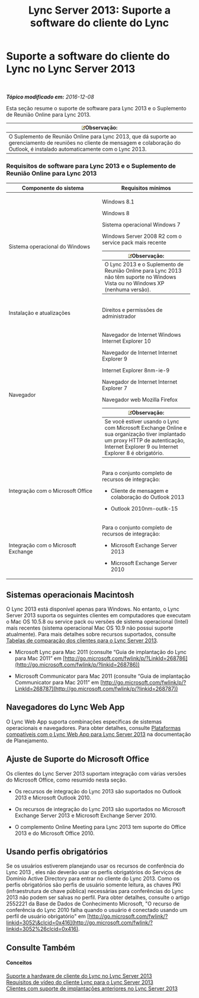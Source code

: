﻿---
title: 'Lync Server 2013: Suporte a software do cliente do Lync'
TOCTitle: Suporte a software do cliente do Lync
ms:assetid: a6851e38-ba9a-4f19-9aa7-d8accf4d62b3
ms:mtpsurl: https://technet.microsoft.com/pt-br/library/Gg412781(v=OCS.15)
ms:contentKeyID: 49307699
ms.date: 12/10/2016
mtps_version: v=OCS.15
ms.translationtype: HT
---

# Suporte a software do cliente do Lync no Lync Server 2013

 

_**Tópico modificado em:** 2016-12-08_

Esta seção resume o suporte de software para Lync 2013 e o Suplemento de Reunião Online para Lync 2013.

<table>
<thead>
<tr class="header">
<th><img src="images/Gg425756.note(OCS.15).gif" title="note" alt="note" />Observação:</th>
</tr>
</thead>
<tbody>
<tr class="odd">
<td>O Suplemento de Reunião Online para Lync 2013, que dá suporte ao gerenciamento de reuniões no cliente de mensagem e colaboração do Outlook, é instalado automaticamente com o Lync 2013.</td>
</tr>
</tbody>
</table>


### Requisitos de software para Lync 2013 e o Suplemento de Reunião Online para Lync 2013

<table>
<colgroup>
<col style="width: 50%" />
<col style="width: 50%" />
</colgroup>
<thead>
<tr class="header">
<th>Componente do sistema</th>
<th>Requisitos mínimos</th>
</tr>
</thead>
<tbody>
<tr class="odd">
<td><p>Sistema operacional do Windows</p></td>
<td><p>Windows 8.1</p>
<p>Windows 8</p>
<p>Sistema operacional Windows 7</p>
<p>Windows Server 2008 R2 com o service pack mais recente</p>
<div class="alert">
<table>
<thead>
<tr class="header">
<th><img src="images/Gg425756.note(OCS.15).gif" title="note" alt="note" />Observação:</th>
</tr>
</thead>
<tbody>
<tr class="odd">
<td>O Lync 2013 e o Suplemento de Reunião Online para Lync 2013 não têm suporte no Windows Vista ou no Windows XP (nenhuma versão).</td>
</tr>
</tbody>
</table>

</div></td>
</tr>
<tr class="even">
<td><p>Instalação e atualizações</p></td>
<td><p>Direitos e permissões de administrador</p></td>
</tr>
<tr class="odd">
<td><p>Navegador</p></td>
<td><p>Navegador de Internet Windows Internet Explorer 10</p>
<p>Navegador de Internet Internet Explorer 9</p>
<p>Internet Explorer 8nm-ie-9</p>
<p>Navegador de Internet Internet Explorer 7</p>
<p>Navegador web Mozilla Firefox</p>
<div class="alert">
<table>
<thead>
<tr class="header">
<th><img src="images/Gg425756.note(OCS.15).gif" title="note" alt="note" />Observação:</th>
</tr>
</thead>
<tbody>
<tr class="odd">
<td>Se você estiver usando o Lync com Microsoft Exchange Online e sua organização tiver implantado um proxy HTTP de autenticação, Internet Explorer 9 ou Internet Explorer 8 é obrigatório.</td>
</tr>
</tbody>
</table>

</div></td>
</tr>
<tr class="even">
<td><p>Integração com o Microsoft Office</p></td>
<td><p>Para o conjunto completo de recursos de integração:</p>
<ul>
<li><p>Cliente de mensagem e colaboração do Outlook 2013</p></li>
<li><p>Outlook 2010nm-outlk-15</p></li>
</ul></td>
</tr>
<tr class="odd">
<td><p>Integração com o Microsoft Exchange</p></td>
<td><p>Para o conjunto completo de recursos de integração:</p>
<ul>
<li><p>Microsoft Exchange Server 2013</p></li>
<li><p>Microsoft Exchange Server 2010</p></li>
</ul></td>
</tr>
</tbody>
</table>


## Sistemas operacionais Macintosh

O Lync 2013 está disponível apenas para Windows. No entanto, o Lync Server 2013 suporta os seguintes clientes em computadores que executam o Mac OS 10.5.8 ou service pack ou versões de sistema operacional (Intel) mais recentes (sistema operacional Mac OS 10.9 não possui suporte atualmente). Para mais detalhes sobre recursos suportados, consulte [Tabelas de comparação dos clientes para o Lync Server 2013](lync-server-2013-desktop-client-comparison-tables.md).

  - Microsoft Lync para Mac 2011 (consulte “Guia de implantação do Lync para Mac 2011” em [http://go.microsoft.com/fwlink/p/?LinkId=268786](http://go.microsoft.com/fwlink/p/?linkid=268786))

  - Microsoft Communicator para Mac 2011 (consulte “Guia de implantação Communicator para Mac 2011” em [http://go.microsoft.com/fwlink/p/?LinkId=268787](http://go.microsoft.com/fwlink/p/?linkid=268787))

## Navegadores do Lync Web App

O Lync Web App suporta combinações específicas de sistemas operacionais e navegadores. Para obter detalhes, consulte [Plataformas compatíveis com o Lync Web App para Lync Server 2013](lync-server-2013-lync-web-app-supported-platforms.md) na documentação de Planejamento.

## Ajuste de Suporte do Microsoft Office

Os clientes do Lync Server 2013 suportam integração com várias versões do Microsoft Office, como resumido nesta seção.

  - Os recursos de integração do Lync 2013 são suportados no Outlook 2013 e Microsoft Outlook 2010.

  - Os recursos de integração do Lync 2013 são suportados no Microsoft Exchange Server 2013 e Microsoft Exchange Server 2010.

  - O complemento Online Meeting para Lync 2013 tem suporte do Office 2013 e do Microsoft Office 2010.

## Usando perfis obrigatórios

Se os usuários estiverem planejando usar os recursos de conferência do Lync 2013 , eles não deverão usar os perfis obrigatórios do Serviços de Domínio Active Directory para entrar no cliente do Lync 2013. Como os perfis obrigatórios são perfis de usuário somente leitura, as chaves PKI (infraestrutura de chave pública) necessárias para conferências do Lync 2013 não podem ser salvas no perfil. Para obter detalhes, consulte o artigo 2552221 da Base de Dados de Conhecimento Microsoft, "O recurso de conferência do Lync 2010 falha quando o usuário é conectado usando um perfil de usuário obrigatório" em [http://go.microsoft.com/fwlink/?linkid=3052\&clcid=0x416](http://go.microsoft.com/fwlink/?linkid=3052%26clcid=0x416).

## Consulte Também

#### Conceitos

[Suporte a hardware de cliente do Lync no Lync Server 2013](lync-server-2013-lync-client-hardware-support.md)  
[Requisitos de vídeo do cliente Lync para o Lync Server 2013](lync-server-2013-lync-client-video-requirements.md)  
[Clientes com suporte de implantações anteriores no Lync Server 2013](lync-server-2013-supported-clients-from-previous-deployments.md)

